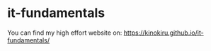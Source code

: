 # it-fundamentals

You can find my high effort website on: https://kinokiru.github.io/it-fundamentals/